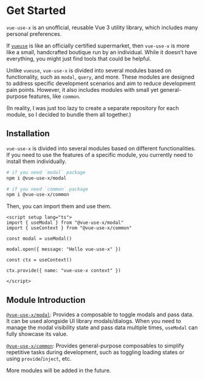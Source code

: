 # Get Started

`vue-use-x` is an unofficial, reusable Vue 3 utility library, which includes many personal preferences.

If [`vueuse`](https://vueuse.org) is like an officially certified supermarket, then `vue-use-x` is more like a small, handcrafted boutique run by an individual. While it doesn’t have everything, you might just find tools that could be helpful.

Unlike `vueuse`, `vue-use-x` is divided into several modules based on functionality, such as `modal`, `query`, and more. These modules are designed to address specific development scenarios and aim to reduce development pain points. However, it also includes modules with small yet general-purpose features, like `common`.

(In reality, I was just too lazy to create a separate repository for each module, so I decided to bundle them all together.)

## Installation
`vue-use-x` is divided into several modules based on different functionalities. If you need to use the features of a specific module, you currently need to install them individually.

```sh
# if you need `modal` package
npm i @vue-use-x/modal

# if you need `common` package
npm i @vue-use-x/common
```

Then, you can import them and use them.

```vue
<script setup lang="ts">
import { useModal } from "@vue-use-x/modal"
import { useContext } from "@vue-use-x/common"

const modal = useModal()

modal.open({ message: "Hello vue-use-x" })

const ctx = useContext()

ctx.provide({ name: "vue-use-x context" })

</script>

```

## Module Introduction
[`@vue-use-x/modal`](./modal/index): Provides a composable to toggle modals and pass data. It can be used alongside UI library modals/dialogs. When you need to manage the modal visibility state and pass data multiple times, `useModal` can fully showcase its value.

[`@vue-use-x/common`](./common/index): Provides general-purpose composables to simplify repetitive tasks during development, such as toggling loading states or using `provide`/`inject`, etc.

More modules will be added in the future.
